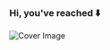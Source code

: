 ### Hi, you've reached ⬇️

![Cover Image](https://media.licdn.com/dms/image/D4D16AQE0y8b9xAiBWg/profile-displaybackgroundimage-shrink_350_1400/0/1676920061597?e=1695254400&v=beta&t=nlzHwiiQMyC817tO9cQmoA7O7yKJ3Ibk8_W2YcFtPpY)
